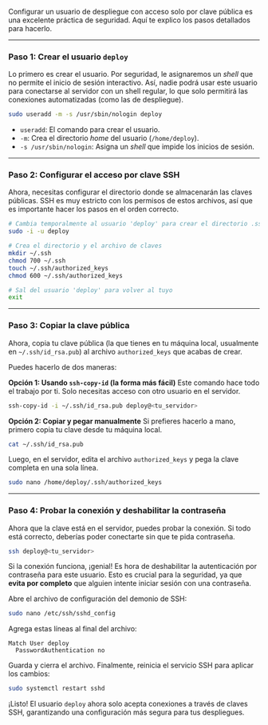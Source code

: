 Configurar un usuario de despliegue con acceso solo por clave pública es una excelente práctica de seguridad. Aquí te explico los pasos detallados para hacerlo.

-----

### Paso 1: Crear el usuario `deploy`

Lo primero es crear el usuario. Por seguridad, le asignaremos un *shell* que no permite el inicio de sesión interactivo. Así, nadie podrá usar este usuario para conectarse al servidor con un shell regular, lo que solo permitirá las conexiones automatizadas (como las de despliegue).

```bash
sudo useradd -m -s /usr/sbin/nologin deploy
```
  * `useradd`: El comando para crear el usuario.
  * `-m`: Crea el directorio *home* del usuario (`/home/deploy`).
  * `-s /usr/sbin/nologin`: Asigna un *shell* que impide los inicios de sesión.

-----

### Paso 2: Configurar el acceso por clave SSH

Ahora, necesitas configurar el directorio donde se almacenarán las claves públicas. SSH es muy estricto con los permisos de estos archivos, así que es importante hacer los pasos en el orden correcto.

```bash
# Cambia temporalmente al usuario 'deploy' para crear el directorio .ssh
sudo -i -u deploy

# Crea el directorio y el archivo de claves
mkdir ~/.ssh
chmod 700 ~/.ssh
touch ~/.ssh/authorized_keys
chmod 600 ~/.ssh/authorized_keys

# Sal del usuario 'deploy' para volver al tuyo
exit
```

-----

### Paso 3: Copiar la clave pública

Ahora, copia tu clave pública (la que tienes en tu máquina local, usualmente en `~/.ssh/id_rsa.pub`) al archivo `authorized_keys` que acabas de crear.

Puedes hacerlo de dos maneras:

**Opción 1: Usando `ssh-copy-id` (la forma más fácil)**
Este comando hace todo el trabajo por ti. Solo necesitas acceso con otro usuario en el servidor.

```bash
ssh-copy-id -i ~/.ssh/id_rsa.pub deploy@<tu_servidor>
```

**Opción 2: Copiar y pegar manualmente**
Si prefieres hacerlo a mano, primero copia tu clave desde tu máquina local.

```bash
cat ~/.ssh/id_rsa.pub
```

Luego, en el servidor, edita el archivo `authorized_keys` y pega la clave completa en una sola línea.

```bash
sudo nano /home/deploy/.ssh/authorized_keys
```

-----

### Paso 4: Probar la conexión y deshabilitar la contraseña

Ahora que la clave está en el servidor, puedes probar la conexión. Si todo está correcto, deberías poder conectarte sin que te pida contraseña.

```bash
ssh deploy@<tu_servidor>
```

Si la conexión funciona, ¡genial\! Es hora de deshabilitar la autenticación por contraseña para este usuario. Esto es crucial para la seguridad, ya que **evita por completo** que alguien intente iniciar sesión con una contraseña.

Abre el archivo de configuración del demonio de SSH:

```bash
sudo nano /etc/ssh/sshd_config
```

Agrega estas líneas al final del archivo:

```
Match User deploy
  PasswordAuthentication no
```

Guarda y cierra el archivo. Finalmente, reinicia el servicio SSH para aplicar los cambios:

```bash
sudo systemctl restart sshd
```

¡Listo\! El usuario `deploy` ahora solo acepta conexiones a través de claves SSH, garantizando una configuración más segura para tus despliegues.